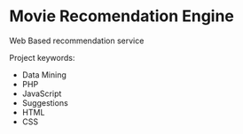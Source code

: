 Movie Recomendation Engine
====================

Web Based recommendation service

Project keywords:

 - Data Mining
 - PHP
 - JavaScript
 - Suggestions
 - HTML
 - CSS
 